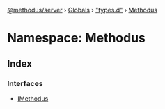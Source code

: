 [@methodus/server](../README.md) › [Globals](../globals.md) › ["types.d"](_types_d_.md) › [Methodus](_types_d_.methodus.md)

# Namespace: Methodus

## Index

### Interfaces

* [IMethodus](../interfaces/_types_d_.methodus.imethodus.md)

